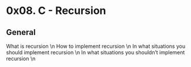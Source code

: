 # 0x08. C - Recursion

## General
What is recursion \n
How to implement recursion \n
In what situations you should implement recursion \n
In what situations you shouldn’t implement recursion \n
